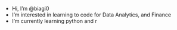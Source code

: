 - Hi, I’m @biagi0
- I’m interested in learning to code for Data Analytics, and Finance
- I’m currently learning python and r

<!---
biagi0/biagi0 is a ✨ special ✨ repository because its `README.md` (this file) appears on your GitHub profile.
You can click the Preview link to take a look at your changes.
--->
